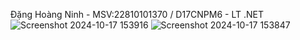 Đặng Hoàng Ninh - MSV:22810101370 /
D17CNPM6 - LT .NET
![Screenshot 2024-10-17 153916](https://github.com/user-attachments/assets/80ff0d0d-0e51-4d9f-a614-4227a3d43705)
![Screenshot 2024-10-17 153847](https://github.com/user-attachments/assets/77e9ef6b-b8ba-4afe-b8d2-ef449eab08d7)
